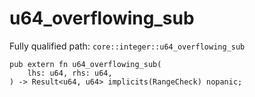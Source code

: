 # u64_overflowing_sub

Fully qualified path: `core::integer::u64_overflowing_sub`

<pre><code class="language-rust">pub extern fn u64_overflowing_sub(
    lhs: u64, rhs: u64,
) -&gt; Result&lt;u64, u64&gt; implicits(RangeCheck) nopanic;</code></pre>

